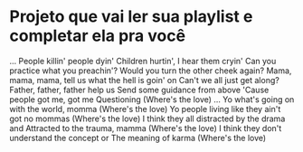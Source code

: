 # Projeto que vai ler sua playlist e completar ela pra você


… People killin' people dyin'
Children hurtin', I hear them cryin'
Can you practice what you preachin'?
Would you turn the other cheek again?
Mama, mama, mama, tell us what the hell is goin' on
Can't we all just get along?
Father, father, father help us
Send some guidance from above
'Cause people got me, got me
Questioning
(Where's the love)
… Yo what's going on with the world, momma
(Where's the love)
Yo people living like they ain't got no mommas
(Where's the love)
I think they all distracted by the drama and
Attracted to the trauma, mamma
(Where's the love)
I think they don't understand the concept or
The meaning of karma
(Where's the love)

